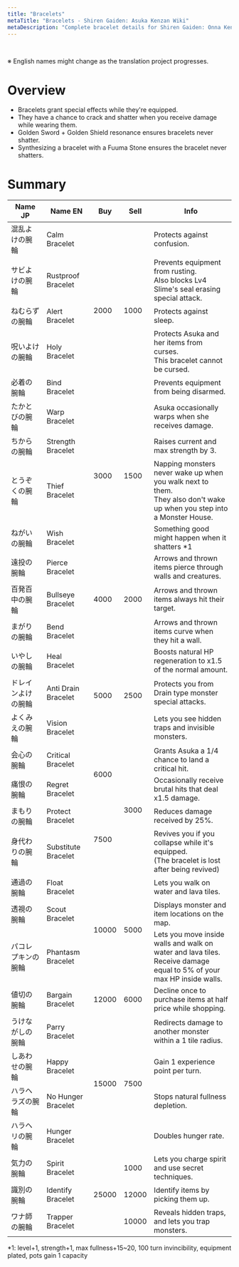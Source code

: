 ```yaml
---
title: "Bracelets"
metaTitle: "Bracelets - Shiren Gaiden: Asuka Kenzan Wiki"
metaDescription: "Complete bracelet details for Shiren Gaiden: Onna Kenshi Asuka Kenzan!"
---
```


<br/>

<span class="redText">※ English names might change as the translation project progresses.</span>

# Overview

- Bracelets grant special effects while they're equipped.
- They have a chance to crack and shatter when you receive damage while wearing them.
- Golden Sword + Golden Shield resonance ensures bracelets never shatter.
- Synthesizing a bracelet with a Fuuma Stone ensures the bracelet never shatters.

# Summary

<table class="itemListCentered">
  <thead>
    <tr>
      <th>Name JP</th>
      <th>Name EN</th>
      <th>Buy</th>
      <th>Sell</th>
      <th>Info</th>
    </tr>
  </thead>
  <tbody>
    <tr>
      <td class="highlightYellow">混乱よけの腕輪</td>
      <td class="highlightYellow">Calm Bracelet</td>
      <td rowspan="5">2000</td>
      <td rowspan="5">1000</td>
      <td class="leftText">Protects against confusion.</td>
    </tr>
    <tr>
      <td class="highlightYellow">サビよけの腕輪</td>
      <td class="highlightYellow">Rustproof Bracelet</td>
      <td class="leftText">Prevents equipment from rusting.<br/>Also blocks Lv4 Slime's seal erasing special attack.</td>
    </tr>
    <tr>
      <td class="highlightYellow">ねむらずの腕輪</td>
      <td class="highlightYellow">Alert Bracelet</td>
      <td class="leftText">Protects against sleep.</td>
    </tr>
    <tr>
      <td class="highlightYellow">呪いよけの腕輪</td>
      <td class="highlightYellow">Holy Bracelet</td>
      <td class="leftText">Protects Asuka and her items from curses.<br/>This bracelet cannot be cursed.</td>
    </tr>
    <tr>
      <td class="highlightYellow">必着の腕輪</td>
      <td class="highlightYellow">Bind Bracelet</td>
      <td class="leftText">Prevents equipment from being disarmed.</td>
    </tr>
    <tr>
      <td class="highlightYellow">たかとびの腕輪</td>
      <td class="highlightYellow">Warp Bracelet</td>
      <td rowspan="4">3000</td>
      <td rowspan="4">1500</td>
      <td class="leftText">Asuka occasionally warps when she receives damage.</td>
    </tr>
    <tr>
      <td class="highlightYellow">ちからの腕輪</td>
      <td class="highlightYellow">Strength Bracelet</td>
      <td class="leftText">Raises current and max strength by 3.</td>
    </tr>
    <tr>
      <td class="highlightYellow">とうぞくの腕輪</td>
      <td class="highlightYellow">Thief Bracelet</td>
      <td class="leftText">Napping monsters never wake up when you walk next to them.<br/>They also don't wake up when you step into a Monster House.</td>
    </tr>
    <tr>
      <td class="highlightYellow">ねがいの腕輪</td>
      <td class="highlightYellow">Wish Bracelet</td>
      <td class="leftText">Something good might happen when it shatters <span class="orangeText">*1</span></td>
    </tr>
    <tr>
      <td class="highlightYellow">遠投の腕輪</td>
      <td class="highlightYellow">Pierce Bracelet</td>
      <td rowspan="3">4000</td>
      <td rowspan="3">2000</td>
      <td class="leftText">Arrows and thrown items pierce through walls and creatures.</td>
    </tr>
    <tr>
      <td class="highlightYellow">百発百中の腕輪</td>
      <td class="highlightYellow">Bullseye Bracelet</td>
      <td class="leftText">Arrows and thrown items always hit their target.</td>
    </tr>
    <tr>
      <td class="highlightYellow">まがりの腕輪</td>
      <td class="highlightYellow">Bend Bracelet</td>
      <td class="leftText">Arrows and thrown items curve when they hit a wall.</td>
    </tr>
    <tr>
      <td class="highlightYellow">いやしの腕輪</td>
      <td class="highlightYellow">Heal Bracelet</td>
      <td rowspan="3">5000</td>
      <td rowspan="3">2500</td>
      <td class="leftText">Boosts natural HP regeneration to x1.5 of the normal amount.</td>
    </tr>
    <tr>
      <td class="highlightYellow">ドレインよけの腕輪</td>
      <td class="highlightYellow">Anti Drain Bracelet</td>
      <td class="leftText">Protects you from Drain type monster special attacks.</td>
    </tr>
    <tr>
      <td class="highlightYellow">よくみえの腕輪</td>
      <td class="highlightYellow">Vision Bracelet</td>
      <td class="leftText">Lets you see hidden traps and invisible monsters.</td>
    </tr>
    <tr>
      <td class="highlightYellow">会心の腕輪</td>
      <td class="highlightYellow">Critical Bracelet</td>
      <td rowspan="2">6000</td>
      <td rowspan="4">3000</td>
      <td class="leftText">Grants Asuka a 1/4 chance to land a critical hit.</td>
    </tr>
    <tr>
      <td class="highlightYellow">痛恨の腕輪</td>
      <td class="highlightYellow">Regret Bracelet</td>
      <td class="leftText">Occasionally receive brutal hits that deal x1.5 damage.</td>
    </tr>
    <tr>
      <td class="highlightYellow">まもりの腕輪</td>
      <td class="highlightYellow">Protect Bracelet</td>
      <td rowspan="2">7500</td>
      <td class="leftText">Reduces damage received by 25%.</td>
    </tr>
    <tr>
      <td class="highlightYellow">身代わりの腕輪</td>
      <td class="highlightYellow">Substitute Bracelet</td>
      <td class="leftText">Revives you if you collapse while it's equipped.<br/>(The bracelet is lost after being revived)</td>
    </tr>
    <tr>
      <td class="highlightYellow">通過の腕輪</td>
      <td class="highlightYellow">Float Bracelet</td>
      <td rowspan="3">10000</td>
      <td rowspan="3">5000</td>
      <td class="leftText">Lets you walk on water and lava tiles.</td>
    </tr>
    <tr>
      <td class="highlightYellow">透視の腕輪</td>
      <td class="highlightYellow">Scout Bracelet</td>
      <td class="leftText">Displays monster and item locations on the map.</td>
    </tr>
    <tr>
      <td class="highlightYellow">パコレプキンの腕輪</td>
      <td class="highlightYellow">Phantasm Bracelet</td>
      <td class="leftText">Lets you move inside walls and walk on water and lava tiles.<br/>Receive damage equal to 5% of your max HP inside walls.</td>
    </tr>
    <tr>
      <td class="highlightYellow">値切の腕輪</td>
      <td class="highlightYellow">Bargain Bracelet</td>
      <td>12000</td>
      <td>6000</td>
      <td class="leftText">Decline once to purchase items at half price while shopping.</td>
    </tr>
    <tr>
      <td class="highlightYellow">うけながしの腕輪</td>
      <td class="highlightYellow">Parry Bracelet</td>
      <td rowspan="4">15000</td>
      <td rowspan="4">7500</td>
      <td class="leftText">Redirects damage to another monster within a 1 tile radius.</td>
    </tr>
    <tr>
      <td class="highlightYellow">しあわせの腕輪</td>
      <td class="highlightYellow">Happy Bracelet</td>
      <td class="leftText">Gain 1 experience point per turn.</td>
    </tr>
    <tr>
      <td class="highlightYellow">ハラヘラズの腕輪</td>
      <td class="highlightYellow">No Hunger Bracelet</td>
      <td class="leftText">Stops natural fullness depletion.</td>
    </tr>
    <tr>
      <td class="highlightYellow">ハラヘリの腕輪</td>
      <td class="highlightYellow">Hunger Bracelet</td>
      <td class="leftText">Doubles hunger rate.</td>
    </tr>
    <tr>
      <td class="highlightYellow">気力の腕輪</td>
      <td class="highlightYellow">Spirit Bracelet</td>
      <td rowspan="3">25000</td>
      <td>1000</td>
      <td class="leftText">Lets you charge spirit and use secret techniques.</td>
    </tr>
    <tr>
      <td class="highlightYellow">識別の腕輪</td>
      <td class="highlightYellow">Identify Bracelet</td>
      <td>12000</td>
      <td class="leftText">Identify items by picking them up.</td>
    </tr>
    <tr>
      <td class="highlightYellow">ワナ師の腕輪</td>
      <td class="highlightYellow">Trapper Bracelet</td>
      <td>10000</td>
      <td class="leftText">Reveals hidden traps, and lets you trap monsters.</td>
    </tr>
  </tbody>
</table>

<div class="tableNotes">
  <p><span class="orangeText">*1</span>: level+1, strength+1, max fullness+15~20, 100 turn invincibility, equipment plated, pots gain 1 capacity</p>
</div>
